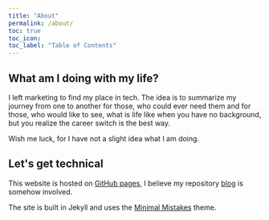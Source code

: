 ```yaml
---
title: "About"
permalink: /about/
toc: true
toc_icon: 
toc_label: "Table of Contents"
---
```


## What am I doing with my life?

I left marketing to find my place in tech. The idea is to summarize my journey from one to another for those, who could ever need them and for those, who would like to see, what is life like when you have no background, but you realize the career switch is the best way. 

Wish me luck, for I have not a slight idea what I am doing.

## Let's get technical

This website is hosted on [GitHub pages](https://github.com), I believe my repository [blog](https://github.com/klarasimi/blog) is somehow involved.

The site is built in Jekyll and uses the [Minimal Mistakes](https://mmistakes.github.io/minimal-mistakes/) theme.